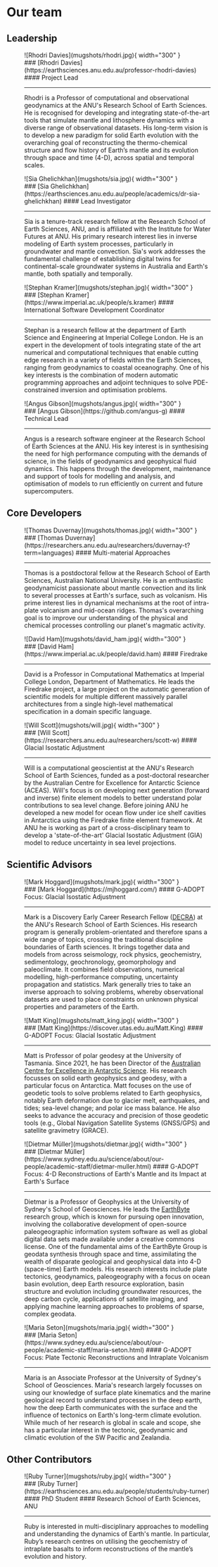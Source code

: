 # Our team

## Leadership
<div class="bio-grid" markdown>
<figure class="bio" markdown>
![Rhodri Davies](mugshots/rhodri.jpg){ width="300" }
<figcaption markdown>### [Rhodri Davies](https://earthsciences.anu.edu.au/professor-rhodri-davies)
#### Project Lead

---

Rhodri is a Professor of computational and observational geodynamics at the ANU's Research School of Earth Sciences. He is recognised for developing and integrating state-of-the-art tools that simulate mantle and lithosphere dynamics with a diverse range of observational datasets. His long-term vision is to develop a new paradigm for solid Earth evolution with the overarching goal of reconstructing the thermo-chemical structure and flow history of Earth’s mantle and its evolution through space and time (4-D), across spatial and temporal scales.   
</figcaption>
</figure>

<figure class="bio" markdown>
![Sia Ghelichkhan](mugshots/sia.jpg){ width="300" }
<figcaption markdown>### [Sia Ghelichkhan](https://earthsciences.anu.edu.au/people/academics/dr-sia-ghelichkhan) 
#### Lead Investigator

---

Sia is a tenure-track research fellow at the Research School of Earth Sciences, ANU, and is affiliated with the Institute for Water Futures at ANU. His primary research interest lies in inverse modeling of Earth system processes, particularly in groundwater and mantle convection. Sia's work addresses the fundamental challenge of establishing digital twins for continental-scale groundwater systems in Australia and Earth's mantle, both spatially and temporally.
</figcaption>
</figure>

<figure class="bio" markdown>
![Stephan Kramer](mugshots/stephan.jpg){ width="300" }
<figcaption markdown>### [Stephan Kramer](https://www.imperial.ac.uk/people/s.kramer) 
#### International Software Development Coordinator

---

Stephan is a research felllow at the department of Earth Science and Engineering at Imperial College London. He is an expert in the development of tools integrating state of the art numerical and computational techniques that enable cutting edge research in a variety of fields within the Earth Sciences, ranging from geodynamics to coastal oceanography. One of his key interests is the combination of modern automatic programming approaches and adjoint techniques to solve PDE-constrained inversion and optimisation problems.
</figcaption>
</figure>

<figure class="bio" markdown>
![Angus Gibson](mugshots/angus.jpg){ width="300" }
<figcaption markdown>### [Angus Gibson](https://github.com/angus-g)
#### Technical Lead

---

Angus is a research software engineer at the Research School of Earth Sciences at the ANU. His key interest is in synthesising the need for high performance computing with the demands of science, in the fields of geodynamics and geophysical fluid dynamics. This happens through the development, maintenance and support of tools for modelling and analysis, and optimisation of models to run efficiently on current and future supercomputers.
</figcaption>
</figure>
</div>

## Core Developers

<div class="bio-grid" markdown>
<figure class="bio" markdown>
![Thomas Duvernay](mugshots/thomas.jpg){ width="300" }
<figcaption markdown>### [Thomas Duvernay](https://researchers.anu.edu.au/researchers/duvernay-t?term=languages) 
#### Multi-material Approaches

---

Thomas is a postdoctoral fellow at the Research School of Earth Sciences, Australian National University. He is an enthusiastic geodynamicist passionate about mantle convection and its link to several processes at Earth's surface, such as volcanism. His prime interest lies in dynamical mechanisms at the root of intra-plate volcanism and mid-ocean ridges. Thomas's overarching goal is to improve our understanding of the physical and chemical processes controlling our planet's magmatic activity.
</figcaption>
</figure>

<figure class="bio" markdown>
![David Ham](mugshots/david_ham.jpg){ width="300" }
<figcaption markdown>### [David Ham](https://www.imperial.ac.uk/people/david.ham) 
#### Firedrake

---

David is a Professor in Computational Mathematics at Imperial College London, Department of Mathematics. He leads the Firedrake project, a large project on the automatic generation of scientific models for multiple different massively parallel architectures from a single high-level mathematical specification in a domain specific language.
</figcaption>
</figure>

<figure class="bio" markdown>
![Will Scott](mugshots/will.jpg){ width="300" }
<figcaption markdown>### [Will Scott](https://researchers.anu.edu.au/researchers/scott-w)
#### Glacial Isostatic Adjustment

---

Will is a computational geoscientist at the ANU's Research School of Earth Sciences, funded as a post-doctoral researcher by the Australian Centre for Excellence for Antarctic Science (ACEAS). Will's focus is on developing next generation (forward and inverse) finite element models to better understand polar contributions to sea level change. Before joining ANU he developed a new model for ocean flow under ice shelf cavities in Antarctica using the Firedrake finite element framework. At ANU he is working as part of a cross-disciplinary team to develop a 'state-of-the-art' Glacial Isostatic Adjustment (GIA) model to reduce uncertainty in sea level projections.
</figcaption>
</figure>
</div>

## Scientific Advisors

<div class="bio-grid" markdown>
<figure class="bio" markdown>
![Mark Hoggard](mugshots/mark.jpg){ width="300" }
<figcaption markdown>### [Mark Hoggard](https://mjhoggard.com/)
#### G-ADOPT Focus: Glacial Isostatic Adjustment

---

Mark is a Discovery Early Career Research Fellow ([DECRA](https://www.arc.gov.au/funding-research/funding-schemes/discovery-program/discovery-early-career-researcher-award-decra)) at the ANU's Research School of Earth Sciences. His research program is generally problem-orientated and therefore spans a wide range of topics, crossing the traditional discipline boundaries of Earth sciences. It brings together data and models from across seismology, rock physics, geochemistry, sedimentology, geochronology, geomorphology and paleoclimate. It combines field observations, numerical modelling, high-performance computing, uncertainty propagation and statistics. Mark generally tries to take an inverse approach to solving problems, whereby observational datasets are used to place constraints on unknown physical properties and parameters of the Earth. 
</figcaption>
</figure>

<figure class="bio" markdown>
![Matt King](mugshots/matt_king.jpg){ width="300" }
<figcaption markdown>### [Matt King](https://discover.utas.edu.au/Matt.King)
#### G-ADOPT Focus: Glacial Isostatic Adjustment

---

Matt is Professor of polar geodesy at the University of Tasmania. Since 2021, he has been Director of the [Australian Centre for Excellence in Antarctic Science](https://antarctic.org.au/). His research focusses on solid earth geophysics and geodesy, with a particular focus on Antarctica. Matt focuses on the use of geodetic tools to solve problems related to Earth geophysics, notably Earth deformation due to glacier melt, earthquakes, and tides; sea-level change; and polar ice mass balance. He also seeks to advance the accuracy and precision of those geodetic tools (e.g., Global Navigation Satellite Systems (GNSS/GPS) and satellite gravimetry (GRACE).
</figcaption>
</figure>

<figure class="bio" markdown>
![Dietmar Müller](mugshots/dietmar.jpg){ width="300" }
<figcaption markdown>### [Dietmar Müller](https://www.sydney.edu.au/science/about/our-people/academic-staff/dietmar-muller.html)
#### G-ADOPT Focus: 4-D Reconstructions of Earth's Mantle and its Impact at Earth's Surface

---

Dietmar is a Professor of Geophysics at the University of Sydney's School of Geosciences. He leads the [EarthByte](https://www.earthbyte.org/) research group, which is known for pursuing open innovation, involving the collaborative development of open-source paleogeographic information system software as well as global digital data sets made available under a creative commons license. One of the fundamental aims of the EarthByte Group is geodata synthesis through space and time, assimilating the wealth of disparate geological and geophysical data into 4-D (space-time) Earth models. His research interests include plate tectonics, geodynamics, paleogeography with a focus on ocean basin evolution, deep Earth resource exploration, basin structure and evolution including groundwater resources, the deep carbon cycle, applications of satellite imaging, and applying machine learning approaches to problems of sparse, complex geodata.
</figcaption>
</figure>

<figure class="bio" markdown>
![Maria Seton](mugshots/maria.jpg){ width="300" }
<figcaption markdown>### [Maria Seton](https://www.sydney.edu.au/science/about/our-people/academic-staff/maria-seton.html)
#### G-ADOPT Focus: Plate Tectonic Reconstructions and Intraplate Volcanism

---

Maria is an Associate Professor at the University of Sydney's School of Geosciences. Maria's research largely focusses on using our knowledge of surface plate kinematics and the marine geological record to understand processes in the deep earth, how the deep Earth communicates with the surface and the influence of tectonics on Earth's long-term climate evolution. While much of her research is global in scale and scope, she has a particular interest in the tectonic, geodynamic and climatic evolution of the SW Pacific and Zealandia.
</figcaption>
</figure>
</div>

## Other Contributors

<div class="bio-grid" markdown>
<figure class="bio" markdown>
![Ruby Turner](mugshots/ruby.jpg){ width="300" }
<figcaption markdown>### [Ruby Turner](https://earthsciences.anu.edu.au/people/students/ruby-turner) 
#### PhD Student
#### Research School of Earth Sciences, ANU

---

Ruby is interested in multi-disciplinary approaches to modelling and understanding the dynamics of Earth's mantle. In particular, Ruby’s research centres on utilising the geochemistry of intraplate basalts to inform reconstructions of the mantle’s evolution and history.
</figcaption>
</figure>
</div>
